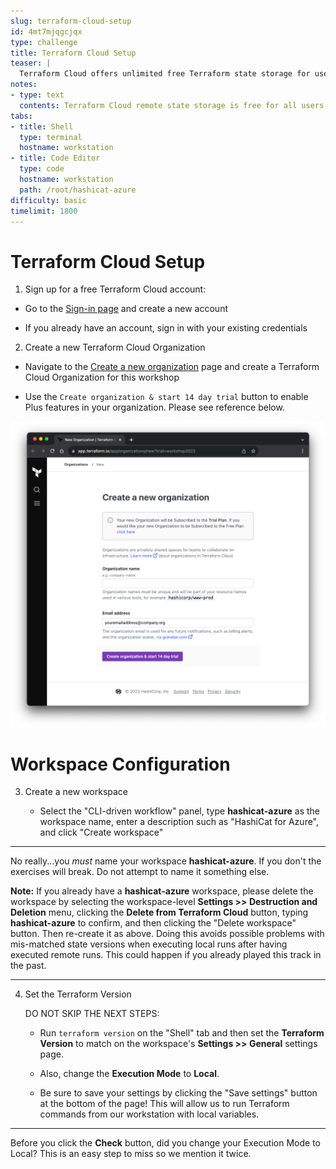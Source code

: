 ```yaml
---
slug: terraform-cloud-setup
id: 4mt7mjqgcjqx
type: challenge
title: Terraform Cloud Setup
teaser: |
  Terraform Cloud offers unlimited free Terraform state storage for users. Safeguard your state files by storing them remotely in Terraform Cloud.
notes:
- type: text
  contents: Terraform Cloud remote state storage is free for all users.
tabs:
- title: Shell
  type: terminal
  hostname: workstation
- title: Code Editor
  type: code
  hostname: workstation
  path: /root/hashicat-azure
difficulty: basic
timelimit: 1800
---
```

Terraform Cloud Setup
===
1. Sign up for a free Terraform Cloud account:

  - Go to the [Sign-in page](https://portal.cloud.hashicorp.com/sign-in) and create a new account

  - If you already have an account, sign in with your existing credentials

2. Create a new Terraform Cloud Organization

  - Navigate to the [Create a new organization](https://app.terraform.io/app/organizations/new?trial=workshop2023) page and create a Terraform Cloud Organization for this workshop

  - Use the `Create organization & start 14 day trial` button to enable Plus features in your organization. Please see reference below.

![Create New Org](../assets/create_new_org.png)

Workspace Configuration
===

3. Create a new workspace

   - Select the "CLI-driven workflow" panel, type **hashicat-azure** as the workspace name, enter a description such as "HashiCat for Azure", and click "Create workspace"

---

No really...you *must* name your workspace **hashicat-azure**. If you don't the exercises will break. Do not attempt to name it something else.

**Note:** If you already have a **hashicat-azure** workspace, please delete the workspace by selecting the workspace-level **Settings >> Destruction and Deletion** menu, clicking the **Delete from Terraform Cloud** button, typing **hashicat-azure** to confirm, and then clicking the "Delete workspace" button. Then re-create it as above. Doing this avoids possible problems with mis-matched state versions when executing local runs after having executed remote runs. This could happen if you already played this track in the past.

---

4. Set the Terraform Version

   DO NOT SKIP THE NEXT STEPS:

   - Run `terraform version` on the "Shell" tab and then set the **Terraform Version** to match on the workspace's **Settings >> General** settings page.

   - Also, change the **Execution Mode** to **Local**.

   - Be sure to save your settings by clicking the "Save settings" button at the bottom of the page! This will allow us to run Terraform commands from our workstation with local variables.

---

Before you click the **Check** button, did you change your Execution Mode to Local? This is an easy step to miss so we mention it twice.
